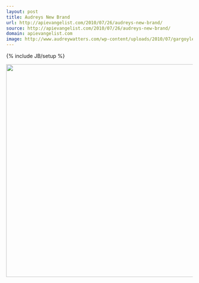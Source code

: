 ```yaml
---
layout: post
title: Audreys New Brand
url: http://apievangelist.com/2010/07/26/audreys-new-brand/
source: http://apievangelist.com/2010/07/26/audreys-new-brand/
domain: apievangelist.com
image: http://www.audreywatters.com/wp-content/uploads/2010/07/gargoyleplaintext.jpg
---
```

{% include JB/setup %}<p><a href="http://www.audreywatters.com/" target="_blank"><img class="alignnone" title="Audrey Watters" src="http://www.audreywatters.com/wp-content/uploads/2010/07/gargoyleplaintext.jpg" alt="" width="575" /></a></p>

